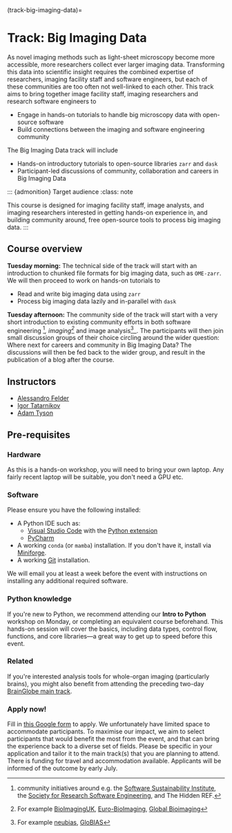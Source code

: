 (track-big-imaging-data)=
# Track: Big Imaging Data

As novel imaging methods such as light-sheet microscopy become more accessible, more researchers collect ever larger imaging data. Transforming this data into scientific insight requires the combined expertise of researchers, imaging facility staff and software engineers, but each of these communities are too often not well-linked to each other. This track aims to bring together image facility staff, imaging researchers and research software engineers to
* Engage in hands-on tutorials to handle big microscopy data with open-source software
* Build connections between the imaging and software engineering community

The Big Imaging Data track will include
* Hands-on introductory tutorials to open-source libraries `zarr` and `dask`
* Participant-led discussions of community, collaboration and careers in Big Imaging Data

::: {admonition} Target audience
:class: note

This course is designed for imaging facility staff, image analysts, and imaging researchers interested in getting hands-on experience in, and building community around, free open-source tools to process big imaging data.
:::

## Course overview

__Tuesday morning:__
The technical side of the track will start with an introduction to chunked file formats for big imaging data, such as `OME-zarr`.
We will then proceed to work on hands-on tutorials to
- Read and write big imaging data using `zarr`
- Process big imaging data lazily and in-parallel with `dask`

__Tuesday afternoon:__
The community side of the track will start with a very short introduction to existing community efforts in both software engineering [^1]_, imaging[^2]_ and image analysis[^3]_.
The participants will then join small discussion groups of their choice circling around the wider question: Where next for careers and community in Big Imaging Data?
The discussions will then be fed back to the wider group, and result in the publication of a blog after the course.

## Instructors
- [Alessandro Felder](https://github.com/alessandrofelder)
- [Igor Tatarnikov](https://github.com/IgorTatarnikov)
- [Adam Tyson](https://github.com/adamltyson)

## Pre-requisites

### Hardware
As this is a hands-on workshop, you will need to bring your own laptop. Any fairly recent laptop will be suitable, you don't need a GPU etc.

### Software
Please ensure you have the following installed:
- A Python IDE such as:
  - [Visual Studio Code](https://code.visualstudio.com/) with the [Python extension](https://marketplace.visualstudio.com/items?itemName=ms-python.python)
  - [PyCharm](https://www.jetbrains.com/pycharm/)
- A working `conda` (or `mamba`) installation. If you don't have it, install via [Miniforge](https://github.com/conda-forge/miniforge).
- A working [Git](https://git-scm.com/) installation.

We will email you at least a week before the event with instructions on installing any additional required software.

### Python knowledge
If you're new to Python, we recommend attending our __Intro to Python__ workshop on Monday, or completing an equivalent course beforehand.
This hands-on session will cover the basics, including data types, control flow, functions, and core libraries—a great way to get up to speed before this event.

### Related

If you're interested analysis tools for whole-organ imaging (particularly brains), you might also benefit from attending the preceding two-day [BrainGlobe main track](brainglobe.md).

### Apply now!

Fill in [this Google form](https://forms.gle/2UAAzikhSgYArZpX7) to apply. We unfortunately have limited space to accommodate participants. To maximise our impact, we aim to select participants that would benefit the most from the event, and that can bring the experience back to a diverse set of fields. Please be specific in your application and tailor it to the main track(s) that you are planning to attend. There is funding for travel and accommodation available. Applicants will be informed of the outcome by early July.

[^1]: community initiatives around e.g. the [Software Sustainability Institute](https://www.software.ac.uk/), the [Society for Research Software Engineering](https://society-rse.org/about/history/), and The Hidden REF.
[^2]: For example [BioImagingUK](https://www.rms.org.uk/community/networks-affiliates/bioimaginguk-network.html), [Euro-BioImaging](https://www.eurobioimaging.eu/), [Global Bioimaging](https://globalbioimaging.org/)
[^3]: For example [neubias](https://eubias.org/NEUBIAS/), [GloBIAS](https://www.globias.org/)